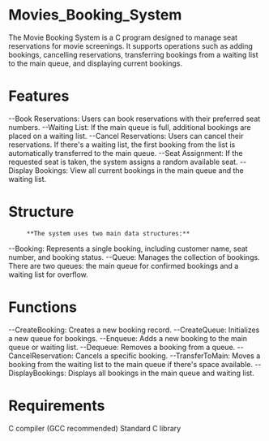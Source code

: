 # Movies_Booking_System

The Movie Booking System is a C program designed to manage seat reservations for movie screenings. It supports operations such as adding bookings, cancelling reservations, transferring bookings from a waiting list to the main queue, and displaying current bookings.


# Features
--Book Reservations: Users can book reservations with their preferred seat numbers.
--Waiting List: If the main queue is full, additional bookings are placed on a waiting list.
--Cancel Reservations: Users can cancel their reservations. If there's a waiting list, the first booking from the list is automatically transferred to the main queue.
--Seat Assignment: If the requested seat is taken, the system assigns a random available seat.
--Display Bookings: View all current bookings in the main queue and the waiting list.


# Structure
         **The system uses two main data structures:**
--Booking: Represents a single booking, including customer name, seat number, and booking status.
--Queue: Manages the collection of bookings. There are two queues: the main queue for confirmed bookings and a waiting list for overflow.


# Functions

--CreateBooking: Creates a new booking record.
--CreateQueue: Initializes a new queue for bookings.
--Enqueue: Adds a new booking to the main queue or waiting list.
--Dequeue: Removes a booking from a queue.
--CancelReservation: Cancels a specific booking.
--TransferToMain: Moves a booking from the waiting list to the main queue if there's space available.
--DisplayBookings: Displays all bookings in the main queue and waiting list.


# Requirements
C compiler (GCC recommended)
Standard C library

